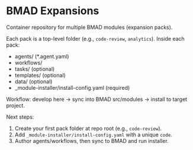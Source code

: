 # BMAD Expansions

Container repository for multiple BMAD modules (expansion packs).

Each pack is a top-level folder (e.g., `code-review`, `analytics`).
Inside each pack:
- agents/ (\*.agent.yaml)
- workflows/
- tasks/ (optional)
- templates/ (optional)
- data/ (optional)
- _module-installer/install-config.yaml (required)

Workflow: develop here → sync into BMAD src/modules → install to target project.

Next steps:
1) Create your first pack folder at repo root (e.g., `code-review`).
2) Add `_module-installer/install-config.yaml` with a unique `code`.
3) Author agents/workflows, then sync to BMAD and run installer.
